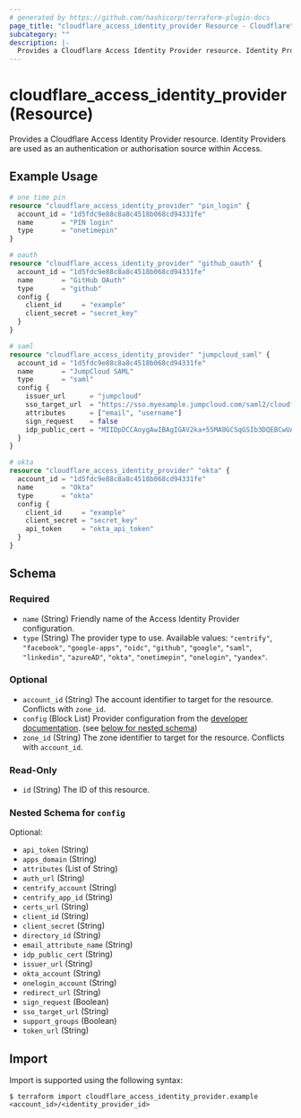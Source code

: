 ```yaml
---
# generated by https://github.com/hashicorp/terraform-plugin-docs
page_title: "cloudflare_access_identity_provider Resource - Cloudflare"
subcategory: ""
description: |-
  Provides a Cloudflare Access Identity Provider resource. Identity Providers are used as an authentication or authorisation source within Access.
---
```


# cloudflare_access_identity_provider (Resource)

Provides a Cloudflare Access Identity Provider resource. Identity Providers are used as an authentication or authorisation source within Access.

## Example Usage

```terraform
# one time pin
resource "cloudflare_access_identity_provider" "pin_login" {
  account_id = "1d5fdc9e88c8a8c4518b068cd94331fe"
  name       = "PIN login"
  type       = "onetimepin"
}

# oauth
resource "cloudflare_access_identity_provider" "github_oauth" {
  account_id = "1d5fdc9e88c8a8c4518b068cd94331fe"
  name       = "GitHub OAuth"
  type       = "github"
  config {
    client_id     = "example"
    client_secret = "secret_key"
  }
}

# saml
resource "cloudflare_access_identity_provider" "jumpcloud_saml" {
  account_id = "1d5fdc9e88c8a8c4518b068cd94331fe"
  name       = "JumpCloud SAML"
  type       = "saml"
  config {
    issuer_url      = "jumpcloud"
    sso_target_url  = "https://sso.myexample.jumpcloud.com/saml2/cloudflareaccess"
    attributes      = ["email", "username"]
    sign_request    = false
    idp_public_cert = "MIIDpDCCAoygAwIBAgIGAV2ka+55MA0GCSqGSIb3DQEBCwUAMIGSMQswCQ...GF/Q2/MHadws97cZg\nuTnQyuOqPuHbnN83d/2l1NSYKCbHt24o"
  }
}

# okta
resource "cloudflare_access_identity_provider" "okta" {
  account_id = "1d5fdc9e88c8a8c4518b068cd94331fe"
  name       = "Okta"
  type       = "okta"
  config {
    client_id     = "example"
    client_secret = "secret_key"
    api_token     = "okta_api_token"
  }
}
```

<!-- schema generated by tfplugindocs -->
## Schema

### Required

- `name` (String) Friendly name of the Access Identity Provider configuration.
- `type` (String) The provider type to use. Available values: `"centrify"`, `"facebook"`, `"google-apps"`, `"oidc"`, `"github"`, `"google"`, `"saml"`, `"linkedin"`, `"azureAD"`, `"okta"`, `"onetimepin"`, `"onelogin"`, `"yandex"`.

### Optional

- `account_id` (String) The account identifier to target for the resource. Conflicts with `zone_id`.
- `config` (Block List) Provider configuration from the [developer documentation](https://developers.cloudflare.com/access/configuring-identity-providers/). (see [below for nested schema](#nestedblock--config))
- `zone_id` (String) The zone identifier to target for the resource. Conflicts with `account_id`.

### Read-Only

- `id` (String) The ID of this resource.

<a id="nestedblock--config"></a>
### Nested Schema for `config`

Optional:

- `api_token` (String)
- `apps_domain` (String)
- `attributes` (List of String)
- `auth_url` (String)
- `centrify_account` (String)
- `centrify_app_id` (String)
- `certs_url` (String)
- `client_id` (String)
- `client_secret` (String)
- `directory_id` (String)
- `email_attribute_name` (String)
- `idp_public_cert` (String)
- `issuer_url` (String)
- `okta_account` (String)
- `onelogin_account` (String)
- `redirect_url` (String)
- `sign_request` (Boolean)
- `sso_target_url` (String)
- `support_groups` (Boolean)
- `token_url` (String)

## Import

Import is supported using the following syntax:

```shell
$ terraform import cloudflare_access_identity_provider.example <account_id>/<identity_provider_id>
```
